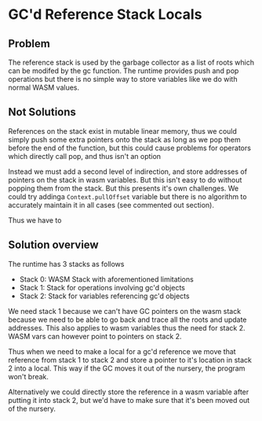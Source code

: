 # GC'd Reference Stack Locals
## Problem
The reference stack is used by the garbage collector as a list of roots which can be modifed by the gc function. The runtime provides push and pop operations but there is no simple way to store variables like we do with normal WASM values.

## Not Solutions
References on the stack exist in mutable linear memory, thus we could simply push some extra pointers onto the stack as long as we pop them before the end of the function, but this could cause problems for operators which directly call pop, and thus isn't an option

Instead we must add a second level of indirection, and store addresses of pointers on the stack in wasm variables. But this isn't easy to do without popping them from the stack. But this presents it's own challenges. We could try addinga  `Context.pullOffset` variable but there is no algorithm to accurately maintain it in all cases (see commented out section).

<!-- As we want to emulate behavior of actually pushing and popping values from the stack the compiler will need a `Context.pullOffset` field which lets us do `(i32.add (global.get $__ref_sp) (i32.const {{Context.pullOffset++}}))` to get the address of the pointer to the object that the user beleives is stored in the identifier. However this also means that when the identifier get's used we have to decriment `Context.pullOffset` -->

Thus we have to

## Solution overview
The runtime has 3 stacks as follows
- Stack 0: WASM Stack with aforementioned limitations
- Stack 1: Stack for operations involving gc'd objects
- Stack 2: Stack for variables referencing gc'd objects

We need stack 1 because we can't have GC pointers on the wasm stack because we need to be able to go back and trace all the roots and update addresses. This also applies to wasm variables thus the need for stack 2. WASM vars can however point to pointers on stack 2.

Thus when we need to make a local for a gc'd reference we move that reference from stack 1 to stack 2 and store a pointer to it's location in stack 2 into a local. This way if the GC moves it out of the nursery, the program won't break.

Alternatively we could directly store the reference in a wasm variable after putting it into stack 2, but we'd have to make sure that it's been moved out of the nursery.